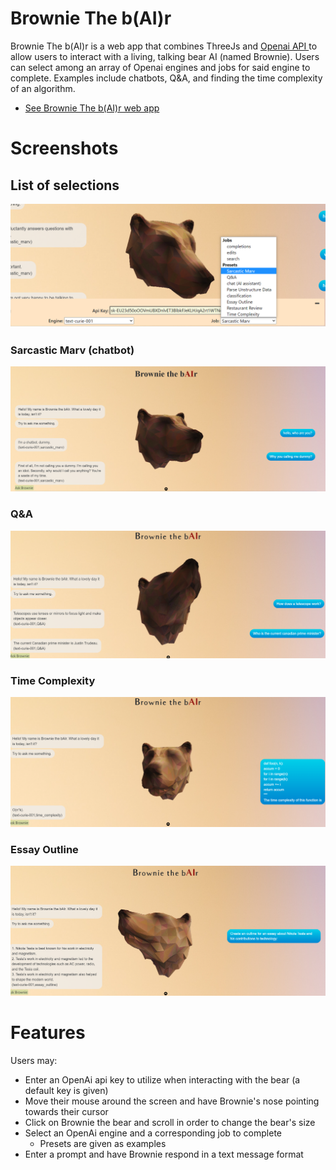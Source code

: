 # Brownie The b(AI)r
Brownie The b(AI)r is a web app that combines ThreeJs and [Openai API ](https://beta.openai.com/docs/introduction/overview) to allow users to interact with a living, talking bear AI (named Brownie). Users can select among an array of Openai engines and jobs for said engine to complete. Examples include chatbots, Q&A, and finding the time complexity of an algorithm.

* [See Brownie The b(AI)r web app](https://andychhuon.github.io/BrownieTheBear/)


# Screenshots

## List of selections

!["Sarcastic Marv Screenshot"](/Screenshots/selections.PNG?raw=true)

### Sarcastic Marv (chatbot)

!["Sarcastic Marv Screenshot"](/Screenshots/Sarcastic_Marv.PNG?raw=true)

### Q&A

!["Sarcastic Marv Screenshot"](/Screenshots/Q&A.PNG?raw=true)

### Time Complexity

!["Sarcastic Marv Screenshot"](/Screenshots/Time_complexity.PNG?raw=true)

### Essay Outline

!["Sarcastic Marv Screenshot"](/Screenshots/Essay_Outline.PNG?raw=true)

# Features

Users may: 
* Enter an OpenAi api key to utilize when interacting with the bear (a default key is given)
* Move their mouse around the screen and have Brownie's nose pointing towards their cursor
* Click on Brownie the bear and scroll in order to change the bear's size
* Select an OpenAi engine and a corresponding job to complete
    * Presets are given as examples
* Enter a prompt and have Brownie respond in a text message format

